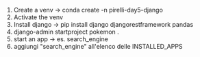 1. Create a venv -> conda create -n pirelli-day5-django
2. Activate the venv
3. Install django -> pip install django djangorestframework pandas
4. django-admin startproject pokemon .
5. start an app -> es. search_engine
6. aggiungi "search_engine" all'elenco delle INSTALLED_APPS